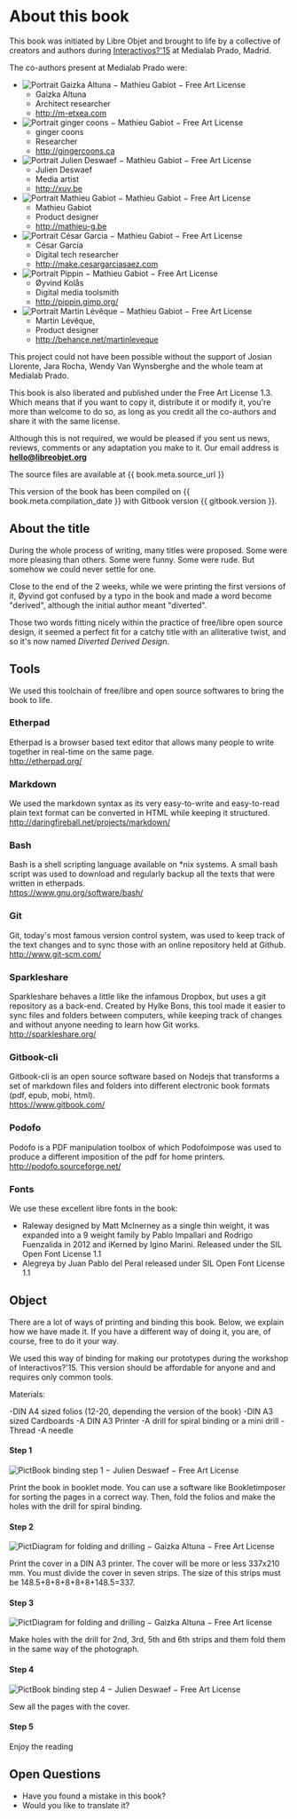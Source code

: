 
About this book
===========

This book was initiated by Libre Objet and brought to life by a collective of creators and authors during [Interactivos?'15](http://comunidad.medialab-prado.es/en/groups/open-guide-open-objects) at Medialab Prado, Madrid.

The co-authors present at Medialab Prado were:

<div id="authors" class="KEEP-FOR-LAYOUT"></div>

+ ![_Portrait Gaizka Altuna_ − Mathieu Gabiot − Free Art License](./images/Gaizka-Altuna.svg)
  + Gaizka Altuna
  + Architect researcher
  + http://m-etxea.com
+ ![_Portrait ginger coons_ − Mathieu Gabiot − Free Art License](./images/ginger-coons.svg)
  + ginger coons
  + Researcher
  + http://gingercoons.ca
+ ![_Portrait Julien Deswaef_ − Mathieu Gabiot − Free Art License](./images/Julien-Deswaef.svg)
  + Julien Deswaef
  + Media artist
  + http://xuv.be
+ ![_Portrait Mathieu Gabiot_ − Mathieu Gabiot − Free Art License](./images/Mathieu-Gabiot.svg)
  + Mathieu Gabiot
  + Product designer
  + http://mathieu-g.be
+ ![_Portrait César Garcia_ − Mathieu Gabiot − Free Art License](./images/cesar-garcia.svg)  
  + César García
  + Digital tech researcher
  + http://make.cesargarciasaez.com
+ ![_Portrait Pippin_ − Mathieu Gabiot − Free Art License](./images/pippin.svg)  
  + Øyvind Kolås
  + Digital media toolsmith
  + http://pippin.gimp.org/
+ ![_Portrait Martin Lévêque_ − Mathieu Gabiot − Free Art License](./images/Martin-Leveque.svg)
  + Martin Lévêque,
  + Product designer
  + http://behance.net/martinleveque

This project could not have been possible without the support of Josian Llorente, Jara Rocha, Wendy Van Wynsberghe and the whole team at Medialab Prado.

This book is also liberated and published under the Free Art License 1.3. Which means that if you want to copy it, distribute it or modify it, you're more than welcome to do so, as long as you credit all the co-authors and
share it with the same license.

Although this is not required, we would be pleased if you sent us news, reviews, comments or any adaptation you make to it. Our email address is **hello@libreobjet.org**

The source files are available at {{ book.meta.source_url }}

This version of the book has been compiled on {{ book.meta.compilation_date }} with Gitbook version {{ gitbook.version }}.

About the title
---------------
During the whole process of writing, many titles were proposed. Some were more pleasing than others. Some were funny. Some were rude. But somehow we could never settle for one.

Close to the end of the 2 weeks, while we were printing the first versions of it, Øyvind got confused by a typo in the book and made a word become "derived", although the initial author meant "diverted".

Those two words fitting nicely within the practice of free/libre open source design, it seemed a perfect fit for a catchy title with an alliterative twist, and so it's now named _Diverted Derived Design_.

Tools
-------
We used this toolchain of free/libre and open source softwares to bring the book to life.

### Etherpad
Etherpad is a browser based text editor that allows many people to write together in real-time on the same page.  
http://etherpad.org/

### Markdown
We used the markdown syntax as its very easy-to-write and easy-to-read plain text format can be converted in HTML while keeping it structured.   http://daringfireball.net/projects/markdown/

### Bash
Bash is a shell scripting language available on \*nix systems. A small bash script was used to download and regularly backup all the texts that were written in etherpads.  
https://www.gnu.org/software/bash/

### Git
Git, today's most famous version control system, was used to keep track of the text changes and to sync those with an online repository held at Github.   http://www.git-scm.com/

### Sparkleshare
Sparkleshare behaves a little like the infamous Dropbox, but uses a git repository as a back-end. Created by Hylke Bons, this tool made it easier to sync files and folders between computers, while keeping track of changes and without anyone needing to learn how Git works.  
http://sparkleshare.org/  

### Gitbook-cli
Gitbook-cli is an open source software based on Nodejs that transforms a set of markdown files and folders into different electronic book formats (pdf, epub, mobi, html).  
https://www.gitbook.com/

### Podofo
Podofo is a PDF manipulation toolbox of which Podofoimpose was used to produce a different imposition of the pdf for home printers.  
http://podofo.sourceforge.net/

### Fonts
We use these excellent libre fonts in the book:
 - Raleway designed by Matt McInerney as a single thin weight, it was expanded into a 9 weight family by Pablo Impallari and Rodrigo Fuenzalida in 2012 and iKerned by Igino Marini. Released under the SIL Open Font License 1.1
 - Alegreya by Juan Pablo del Peral released under SIL Open Font License 1.1

Object
---------
There are a lot of ways of printing and binding this book. Below, we explain how we have made it. If you have a different way of doing it, you are, of course, free to do it your way.

We used this way of binding for making our prototypes during the workshop of Interactivos?'15. This version should be affordable for anyone and and requires only common tools.

Materials:

-DIN A4 sized folios (12-20, depending the version of the book)
-DIN A3 sized Cardboards
-A DIN A3 Printer
-A drill for spiral binding or a mini drill
-Thread
-A needle

#### Step 1
![**Pict**_Book binding step 1_ − Julien Deswaef − Free Art License](./images/bookbinding-1.JPG)

Print the book in booklet mode. You can use a software like Bookletimposer for sorting the pages in a correct way. Then, fold the folios and make the holes with the drill for spiral binding.

#### Step 2
![**Pict**_Diagram for folding and drilling_ − Gaizka Altuna − Free Art License](./images/Tutorial_diagram_1.jpg)

Print the cover in a DIN A3 printer. The cover will be more or less 337x210 mm. You must divide the cover in seven strips. The size of this strips must be 148.5+8+8+8+8+8+148.5=337.


#### Step 3
![**Pict**_Diagram for folding and drilling_ − Gaizka Altuna − Free Art license](./images/tutorial_diagram_2.jpg)

Make holes with the drill for 2nd, 3rd, 5th and 6th strips and them fold them in the same way of the photograph.

#### Step 4
![**Pict**_Book binding step 4_ − Julien Deswaef − Free Art License](./images/bookbinding-4.JPG)

Sew all the pages with the cover.


#### Step 5
Enjoy the reading

Open Questions
-----------------------
- Have you found a mistake in this book?
- Would you like to translate it?
